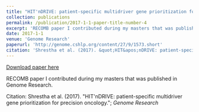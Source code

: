 ```yaml
---
title: "HIT'nDRIVE: patient-specific multidriver gene prioritization for precision oncology"
collection: publications
permalink: /publication/2017-1-1-paper-title-number-4
excerpt: 'RECOMB paper I contributed during my masters that was published in Genome Research.'
date: 2017-1-1
venue: 'Genome Research'
paperurl: 'http://genome.cshlp.org/content/27/9/1573.short'
citation: 'Shrestha et al. (2017). &quot;HIT&apos;nDRIVE: patient-specific multidriver gene prioritization for precision oncology.&quot;; <i>Genome Research</i>'
---
```


<a href='http://genome.cshlp.org/content/27/9/1573.short'>Download paper here</a>

RECOMB paper I contributed during my masters that was published in Genome Research.

Citation: Shrestha et al. (2017). "HIT'nDRIVE: patient-specific multidriver gene prioritization for precision oncology."; <i>Genome Research</i>